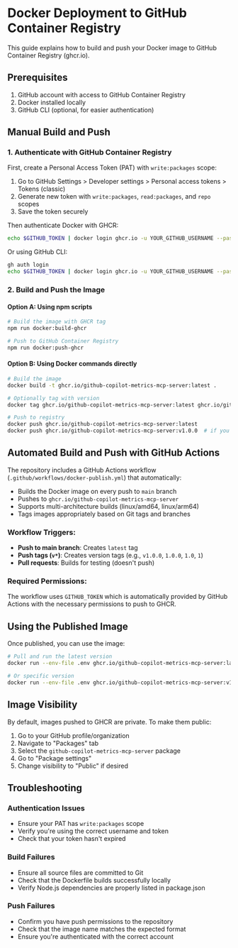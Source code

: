 # Docker Deployment to GitHub Container Registry

This guide explains how to build and push your Docker image to GitHub Container Registry (ghcr.io).

## Prerequisites

1. GitHub account with access to GitHub Container Registry
2. Docker installed locally
3. GitHub CLI (optional, for easier authentication)

## Manual Build and Push

### 1. Authenticate with GitHub Container Registry

First, create a Personal Access Token (PAT) with `write:packages` scope:

1. Go to GitHub Settings > Developer settings > Personal access tokens > Tokens (classic)
2. Generate new token with `write:packages`, `read:packages`, and `repo` scopes
3. Save the token securely

Then authenticate Docker with GHCR:

```bash
echo $GITHUB_TOKEN | docker login ghcr.io -u YOUR_GITHUB_USERNAME --password-stdin
```

Or using GitHub CLI:

```bash
gh auth login
echo $GITHUB_TOKEN | docker login ghcr.io -u YOUR_GITHUB_USERNAME --password-stdin
```

### 2. Build and Push the Image

#### Option A: Using npm scripts

```bash
# Build the image with GHCR tag
npm run docker:build-ghcr

# Push to GitHub Container Registry
npm run docker:push-ghcr
```

#### Option B: Using Docker commands directly

```bash
# Build the image
docker build -t ghcr.io/github-copilot-metrics-mcp-server:latest .

# Optionally tag with version
docker tag ghcr.io/github-copilot-metrics-mcp-server:latest ghcr.io/github-copilot-metrics-mcp-server:v1.0.0

# Push to registry
docker push ghcr.io/github-copilot-metrics-mcp-server:latest
docker push ghcr.io/github-copilot-metrics-mcp-server:v1.0.0  # if you tagged with version
```

## Automated Build and Push with GitHub Actions

The repository includes a GitHub Actions workflow (`.github/workflows/docker-publish.yml`) that automatically:

- Builds the Docker image on every push to `main` branch
- Pushes to `ghcr.io/github-copilot-metrics-mcp-server`
- Supports multi-architecture builds (linux/amd64, linux/arm64)
- Tags images appropriately based on Git tags and branches

### Workflow Triggers:

- **Push to main branch**: Creates `latest` tag
- **Push tags (`v*`)**: Creates version tags (e.g., `v1.0.0`, `1.0.0`, `1.0`, `1`)
- **Pull requests**: Builds for testing (doesn't push)

### Required Permissions:

The workflow uses `GITHUB_TOKEN` which is automatically provided by GitHub Actions with the necessary permissions to push to GHCR.

## Using the Published Image

Once published, you can use the image:

```bash
# Pull and run the latest version
docker run --env-file .env ghcr.io/github-copilot-metrics-mcp-server:latest

# Or specific version
docker run --env-file .env ghcr.io/github-copilot-metrics-mcp-server:v1.0.0
```

## Image Visibility

By default, images pushed to GHCR are private. To make them public:

1. Go to your GitHub profile/organization
2. Navigate to "Packages" tab
3. Select the `github-copilot-metrics-mcp-server` package
4. Go to "Package settings"
5. Change visibility to "Public" if desired

## Troubleshooting

### Authentication Issues

- Ensure your PAT has `write:packages` scope
- Verify you're using the correct username and token
- Check that your token hasn't expired

### Build Failures

- Ensure all source files are committed to Git
- Check that the Dockerfile builds successfully locally
- Verify Node.js dependencies are properly listed in package.json

### Push Failures

- Confirm you have push permissions to the repository
- Check that the image name matches the expected format
- Ensure you're authenticated with the correct account
